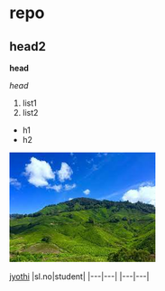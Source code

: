 # repo
## head2
**head**

*head*
1. list1
2. list2
- h1
-  h2

![hill](https://github.com/navinsam28/repo/blob/main/image/hill.jpeg)

[jyothi](https://jecc.ac.in/)
|sl.no|student|
|---|---|
|---|---|
